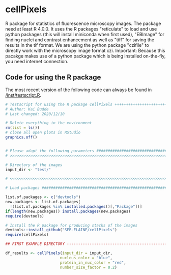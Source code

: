 # cellPixels

R package for statistics of fluorescence microscopy images.
The package need at least R 4.0.0.
It uses the R packages "reticulate" to load and use python packages (this will install miniconda when first used),
"EBImage" for finding nuclei and contrast enhancement as well as "tiff" for saving the results in the tif format.
We are using the python package "czifile" to directly work with the microscopy image format czi.
Important: Because this pacakge makes use of a python package which is being installed on-the-fly, you need internet connection.


## Code for using the R package

The most recent version of the following code can always be found in
[/inst/testscript.R](https://github.com/SFB-ELAINE/cellPixels/blob/main/inst/testscript.R).

```R
# Testscript for using the R package cellPixels ++++++++++++++++++++++++++++
# Author: Kai Budde
# Last changed: 2020/12/10

# Delete everything in the environment
rm(list = ls())
# close all open plots in RStudio
graphics.off()


# Please adapt the following parameters ####################################
# >>>>>>>>>>>>>>>>>>>>>>>>>>>>>>>>>>>>>>>>>>>>>>>>>>>>>>>>>>>>>>>>>>>>>>>>>>

# Directory of the images
input_dir <- "test/"

# <<<<<<<<<<<<<<<<<<<<<<<<<<<<<<<<<<<<<<<<<<<<<<<<<<<<<<<<<<<<<<<<<<<<<<<<<<

# Load packages ############################################################

list.of.packages <- c("devtools")
new.packages <- list.of.packages[
  !(list.of.packages %in% installed.packages()[,"Package"])]
if(length(new.packages)) install.packages(new.packages)
require(devtools)

# Install the R package for producing stacks of the images
devtools::install_github("SFB-ELAINE/cellPixels")
require(cellPixels)

## FIRST EXAMPLE DIRECTORY -------------------------------------------------

df_results <- cellPixels(input_dir = input_dir,
                        nucleus_color = "blue",
                        protein_in_nuc_color = "red",
                        number_size_factor = 0.2)
```
